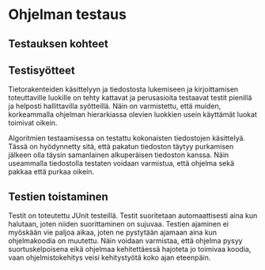 # Ohjelman testaus

## Testauksen kohteet


## Testisyötteet

Tietorakenteiden käsittelyyn ja tiedostosta lukemiseen ja kirjoittamisen toteuttaville luokille on tehty kattavat ja perusasioita testaavat testit pienillä ja helposti hallittavilla syötteillä. Näin on varmistettu, että muiden, korkeammalla ohjelman hierarkiassa olevien luokkien usein käyttämät luokat toimivat oikein.

Algoritmien testaamisessa on testattu kokonaisten tiedostojen käsittelyä. Tässä on hyödynnetty sitä, että pakatun tiedoston täytyy purkamisen jälkeen olla täysin samanlainen alkuperäisen tiedoston kanssa. Näin useammalla tiedostolla testaten voidaan varmistua, että ohjelma sekä pakkaa että purkaa oikein.

## Testien toistaminen

Testit on toteutettu JUnit testeillä. Testit suoritetaan automaattisesti aina kun halutaan, joten niiden suorittaminen on sujuvaa. Testien ajaminen ei myöskään vie paljoa aikaa, joten ne pystytään ajamaan aina kun ohjelmakoodia on muutettu. Näin voidaan varmistaa, että ohjelma pysyy suortuskelpoisena eikä ohjelmaa kehitettäessä hajoteta jo toimivaa koodia, vaan ohjelmistokehitys veisi kehitystyötä koko ajan eteenpäin.
